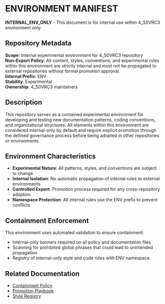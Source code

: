 # ENVIRONMENT MANIFEST
**INTERNAL_ENV_ONLY** - This document is for internal use within 4_S0VRC3 environment only.

## Repository Metadata

**Scope**: Internal experimental environment for 4_S0VRC3 repository  
**Non-Export Policy**: All content, styles, conventions, and experimental rules within this environment are strictly internal and must not be propagated to external repositories without formal promotion approval.  
**Internal Prefix**: ENV  
**Stability**: Experimental  
**Ownership**: 4_S0VRC3 maintainers  

## Description

This repository serves as a contained experimental environment for developing and testing new documentation patterns, coding conventions, and organizational structures. All elements within this environment are considered internal-only by default and require explicit promotion through the defined governance process before being adopted in other repositories or environments.

## Environment Characteristics

- **Experimental Nature**: All patterns, styles, and conventions are subject to change
- **Internal Isolation**: No automatic propagation of internal rules to external environments
- **Controlled Export**: Promotion process required for any cross-repository adoption
- **Namespace Protection**: All internal rules use the ENV prefix to prevent conflicts

## Containment Enforcement

This environment uses automated validation to ensure containment:
- Internal-only banners required on all policy and documentation files
- Scanning for prohibited global phrases that could lead to unintended propagation
- Registry of internal-only style and code rules with ENV namespace

## Related Documentation

- [Containment Policy](docs/policies/CONTAINMENT_POLICY.md)
- [Promotion Playbook](docs/policies/PROMOTION_PLAYBOOK.md)
- [Style Registry](style.registry.yml)